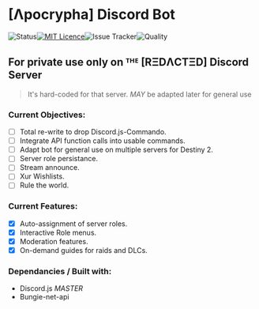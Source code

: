 # [Λpocrypha] Discord Bot
![Status](https://img.shields.io/badge/Status-live-green)[![MIT Licence](https://img.shields.io/github/license/teknirekt/Apocrypha2)](https://opensource.org/licenses/mit-license.php)![Issue Tracker](https://img.shields.io/github/issues/teknirekt/Apocrypha2)![Quality](https://img.shields.io/scrutinizer/quality/gl/github.com/teknirekt/apocrypha2)
## For **private use only** on ᵀᴴᴱ [RΞDΛCTΞD] Discord Server
> It's hard-coded for that server. *MAY* be adapted later for general use

### Current Objectives:
- [ ] Total re-write to drop Discord.js-Commando.
- [ ] Integrate API function calls into usable commands.
- [ ] Adapt bot for general use on multiple servers for Destiny 2.
- [ ] Server role persistance.
- [ ] Stream announce.
- [ ] Xur Wishlists.
- [ ] Rule the world.

### Current Features:
- [x] Auto-assignment of server roles.
- [x] Interactive Role menus.
- [x] Moderation features.
- [x] On-demand guides for raids and DLCs.

### Dependancies / Built with:
- Discord.js *MASTER*
- Bungie-net-api
